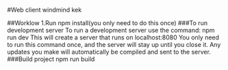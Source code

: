 #Web client windmind
kek

##Worklow
1.Run npm install(you only need to do this once)
###To run development server
To run a development server use the command:
npm run dev
This will create a server that runs on localhost:8080
You only need to run this command once, and the server will stay up until you close it. Any updates you make will automatically be compiled and sent to the server.
###Build project
npm run build
